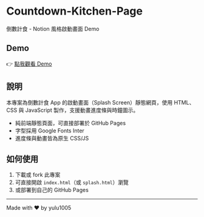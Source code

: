 # Countdown-Kitchen-Page

倒數計食 - Notion 風格啟動畫面 Demo

## Demo

👉 [點我觀看 Demo]([https://yulu1005.github.io/Countdown-Kitchen-Page/splash.html])

## 說明

本專案為倒數計食 App 的啟動畫面（Splash Screen）靜態網頁，使用 HTML、CSS 與 JavaScript 製作，支援動畫進度條與時鐘圖示。

- 純前端靜態頁面，可直接部署於 GitHub Pages
- 字型採用 Google Fonts Inter
- 進度條與動畫皆為原生 CSS/JS

## 如何使用

1. 下載或 fork 此專案
2. 可直接開啟 `index.html`（或 `splash.html`）瀏覽
3. 或部署到自己的 GitHub Pages

---

Made with ❤️ by yulu1005
